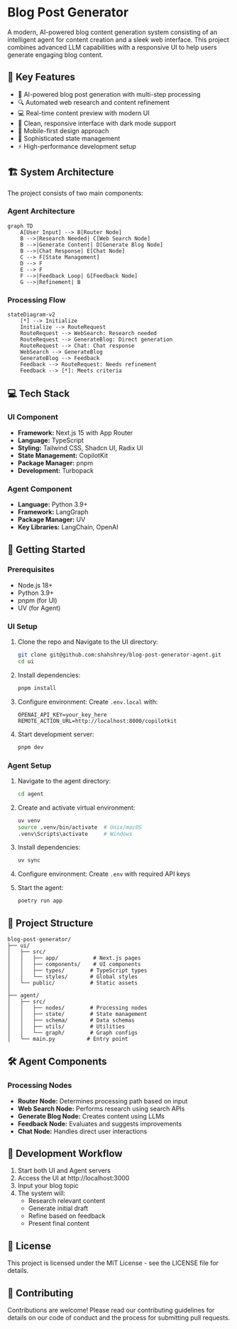 # Blog Post Generator

A modern, AI-powered blog content generation system consisting of an intelligent agent for content creation and a sleek web interface. This project combines advanced LLM capabilities with a responsive UI to help users generate engaging blog content.

## 🌟 Key Features

- 🤖 AI-powered blog post generation with multi-step processing
- 🔍 Automated web research and content refinement
- 💻 Real-time content preview with modern UI
- 🎨 Clean, responsive interface with dark mode support
- 📱 Mobile-first design approach
- 🔄 Sophisticated state management
- ⚡ High-performance development setup

## 🏗️ System Architecture

The project consists of two main components:

### Agent Architecture
```mermaid
graph TD
    A[User Input] --> B[Router Node]
    B -->|Research Needed| C[Web Search Node]
    B -->|Generate Content| D[Generate Blog Node]
    B -->|Chat Response| E[Chat Node]
    C --> F[State Management]
    D --> F
    E --> F
    F -->|Feedback Loop| G[Feedback Node]
    G -->|Refinement| B
```

### Processing Flow
```mermaid
stateDiagram-v2
    [*] --> Initialize
    Initialize --> RouteRequest
    RouteRequest --> WebSearch: Research needed
    RouteRequest --> GenerateBlog: Direct generation
    RouteRequest --> Chat: Chat response
    WebSearch --> GenerateBlog
    GenerateBlog --> Feedback
    Feedback --> RouteRequest: Needs refinement
    Feedback --> [*]: Meets criteria
```

## 💻 Tech Stack

### UI Component
- **Framework:** Next.js 15 with App Router
- **Language:** TypeScript
- **Styling:** Tailwind CSS, Shadcn UI, Radix UI
- **State Management:** CopilotKit
- **Package Manager:** pnpm
- **Development:** Turbopack

### Agent Component
- **Language:** Python 3.9+
- **Framework:** LangGraph
- **Package Manager:** UV
- **Key Libraries:** LangChain, OpenAI

## 🚀 Getting Started

### Prerequisites
- Node.js 18+
- Python 3.9+
- pnpm (for UI)
- UV (for Agent)

### UI Setup

1. Clone the repo and Navigate to the UI directory:
   ```bash
   git clone git@github.com:shahshrey/blog-post-generator-agent.git
   cd ui
   ```

2. Install dependencies:
   ```bash
   pnpm install
   ```

3. Configure environment:
   Create `.env.local` with:
   ```
   OPENAI_API_KEY=your_key_here
   REMOTE_ACTION_URL=http://localhost:8000/copilotkit
   ```

4. Start development server:
   ```bash
   pnpm dev
   ```

### Agent Setup

1. Navigate to the agent directory:
   ```bash
   cd agent
   ```

2. Create and activate virtual environment:
   ```bash
   uv venv
   source .venv/bin/activate  # Unix/macOS
   .venv\Scripts\activate     # Windows
   ```

3. Install dependencies:
   ```bash
   uv sync
   ```

4. Configure environment:
   Create `.env` with required API keys

5. Start the agent:
   ```bash
   poetry run app
   ```

## 📁 Project Structure

```
blog-post-generator/
├── ui/
│   ├── src/
│   │   ├── app/           # Next.js pages
│   │   ├── components/    # UI components
│   │   ├── types/        # TypeScript types
│   │   └── styles/       # Global styles
│   └── public/           # Static assets
│
├── agent/
│   ├── src/
│   │   ├── nodes/        # Processing nodes
│   │   ├── state/        # State management
│   │   ├── schema/       # Data schemas
│   │   ├── utils/        # Utilities
│   │   └── graph/        # Graph configs
│   └── main.py          # Entry point
```

## 🛠️ Agent Components

### Processing Nodes
- **Router Node:** Determines processing path based on input
- **Web Search Node:** Performs research using search APIs
- **Generate Blog Node:** Creates content using LLMs
- **Feedback Node:** Evaluates and suggests improvements
- **Chat Node:** Handles direct user interactions

## 🔄 Development Workflow

1. Start both UI and Agent servers
2. Access the UI at http://localhost:3000
3. Input your blog topic
4. The system will:
   - Research relevant content
   - Generate initial draft
   - Refine based on feedback
   - Present final content

## 📝 License

This project is licensed under the MIT License - see the LICENSE file for details.

## 🤝 Contributing

Contributions are welcome! Please read our contributing guidelines for details on our code of conduct and the process for submitting pull requests.
